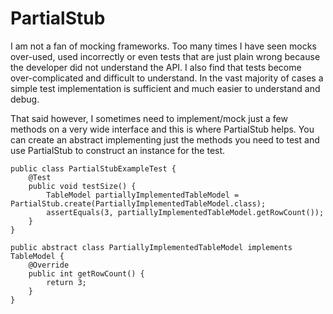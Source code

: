 # PartialStub

I am not a fan of mocking frameworks. Too many times I have seen mocks over-used, used incorrectly or even tests that 
are just plain wrong because the developer did not understand the API. I also find that tests become over-complicated 
and difficult to understand. In the vast majority of cases a simple test implementation is sufficient and much easier 
to understand and debug.

That said however, I sometimes need to implement/mock just a few methods on a very wide interface and this is where 
PartialStub helps. You can create an abstract implementing just the methods you need to test and use PartialStub to 
construct an instance for the test.

    public class PartialStubExampleTest {
        @Test
        public void testSize() {
            TableModel partiallyImplementedTableModel = PartialStub.create(PartiallyImplementedTableModel.class);
            assertEquals(3, partiallyImplementedTableModel.getRowCount());
        }
    }
        
    public abstract class PartiallyImplementedTableModel implements TableModel {
        @Override
        public int getRowCount() {
            return 3;
        }
    }
